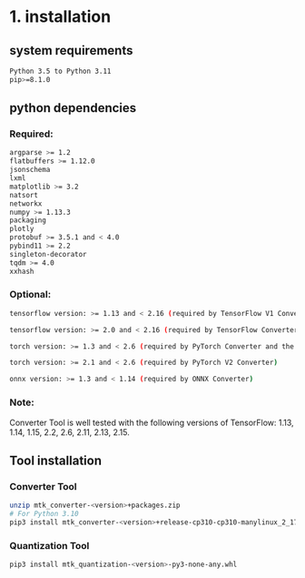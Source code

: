 # 1. installation
## system requirements
```bash
Python 3.5 to Python 3.11
pip>=8.1.0
```

## python dependencies
### Required:
```bash
argparse >= 1.2
flatbuffers >= 1.12.0
jsonschema
lxml
matplotlib >= 3.2
natsort
networkx
numpy >= 1.13.3
packaging
plotly
protobuf >= 3.5.1 and < 4.0
pybind11 >= 2.2
singleton-decorator
tqdm >= 4.0
xxhash
```
### Optional:
```bash
tensorflow version: >= 1.13 and < 2.16 (required by TensorFlow V1 Converter)

tensorflow version: >= 2.0 and < 2.16 (required by TensorFlow Converter)

torch version: >= 1.3 and < 2.6 (required by PyTorch Converter and the PyTorch Delegator)

torch version: >= 2.1 and < 2.6 (required by PyTorch V2 Converter)

onnx version: >= 1.3 and < 1.14 (required by ONNX Converter)
```
### Note:

Converter Tool is well tested with the following versions of TensorFlow: 1.13, 1.14, 1.15, 2.2, 2.6, 2.11, 2.13, 2.15.

## Tool installation
### Converter Tool
```bash
unzip mtk_converter-<version>+packages.zip
# For Python 3.10
pip3 install mtk_converter-<version>+release-cp310-cp310-manylinux_2_17_x86_64.manylinux2014_x86_64.whl
```
### Quantization Tool
```bash
pip3 install mtk_quantization-<version>-py3-none-any.whl
```